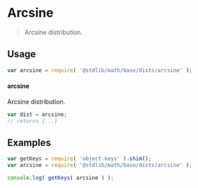 # Arcsine

> Arcsine distribution.

<section class="usage">

## Usage

```javascript
var arcsine = require( '@stdlib/math/base/dists/arcsine' );
```

#### arcsine

Arcsine distribution.

```javascript
var dist = arcsine;
// returns {...}
```

</section>

<!-- /.usage -->

<section class="examples">

## Examples

<!-- TODO: better examples -->

<!-- eslint no-undef: "error" -->

```javascript
var getKeys = require( 'object-keys' ).shim();
var arcsine = require( '@stdlib/math/base/dists/arcsine' );

console.log( getKeys( arcsine ) );
```

</section>

<!-- /.examples -->

<section class="links">

</section>

<!-- /.links -->
